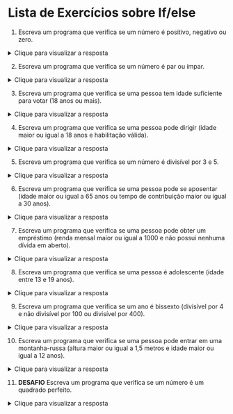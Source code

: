 # Lista de Exercícios sobre  If/else


1. Escreva um programa que verifica se um número é positivo, negativo ou zero.

<details> 
  <summary>Clique para visualizar a resposta</summary>

````js
var num = 5;

if (num > 0) {
  console.log("O número é positivo");
} else if (num < 0) {
  console.log("O número é negativo");
} else {
  console.log("O número é zero");
}

````
</details>


2. Escreva um programa que verifica se um número é par ou ímpar.

<details> 
  <summary>Clique para visualizar a resposta</summary>

````js
var num = 4;

if (num % 2 === 0) {
  console.log("O número é par");
} else {
  console.log("O número é ímpar");
}

````
</details>

3. Escreva um programa que verifica se uma pessoa tem idade suficiente para votar (18 anos ou mais).

<details> 
  <summary>Clique para visualizar a resposta</summary>

````js
let idade = 20;

if (idade >= 18) {
  console.log("Você tem idade suficiente para votar");
} else {
  console.log("Você ainda não tem idade suficiente para votar");
}
````
</details>

4. Escreva um programa que verifica se uma pessoa pode dirigir (idade maior ou igual a 18 anos e habilitação válida).

<details> 
  <summary>Clique para visualizar a resposta</summary>

````js
let idade = 20;
let cnh = true;

if (idade >= 18 && cnh) {
  console.log("Você pode dirigir");
} else {
  console.log("Você não pode dirigir");
}
````
</details>

5. Escreva um programa que verifica se um número é divisível por 3 e 5.

<details> 
  <summary>Clique para visualizar a resposta</summary>

````js
let num = 15;

if (num % 3 === 0 && num % 5 === 0) {
  console.log("O número é divisível por 3 e 5");
} else {
  console.log("O número não é divisível por 3 e 5");
}
````
</details>

6. Escreva um programa que verifica se uma pessoa pode se aposentar (idade maior ou igual a 65 anos ou tempo de contribuição maior ou igual a 30 anos).

<details> 
  <summary>Clique para visualizar a resposta</summary>

````js
let idade = 70;
let contricuicao = 35;

if (idade >= 65 || contribuicao >= 30) {
  console.log("Você pode se aposentar");
} else {
  console.log("Você ainda não pode se aposentar");
}
````
</details>

7. Escreva um programa que verifica se uma pessoa pode obter um empréstimo (renda mensal maior ou igual a 1000 e não possui nenhuma dívida em aberto).

<details> 
  <summary>Clique para visualizar a resposta</summary>

````js
let renda = 1200;
let debito = false;

if (renda >= 1000 && !debito) {
  console.log("Você pode obter um empréstimo");
} else {
  console.log("Você não pode obter um empréstimo");
}
````
</details>

8. Escreva um programa que verifica se uma pessoa é adolescente (idade entre 13 e 19 anos).

<details> 
  <summary>Clique para visualizar a resposta</summary>

````js
let idade = 15;

if (idade >= 13 && idade <= 19) {
  console.log("Você é um adolescente");
} else {
  console.log("Você não é um adolescente");
}
````
</details>


9. Escreva um programa que verifica se um ano é bissexto (divisível por 4 e não divisível por 100 ou divisível por 400).

<details> 
  <summary>Clique para visualizar a resposta</summary>

````js

````
</details>


10. Escreva um programa que verifica se uma pessoa pode entrar em uma montanha-russa (altura maior ou igual a 1,5 metros e idade maior ou igual a 12 anos).

<details> 
  <summary>Clique para visualizar a resposta</summary>

````js
let altura = 1.6;
let idade = 15;

if (altura >= 1.5 && idade >= 12) {
  console.log("Você pode entrar na montanha-russa");
} else {
  console.log("Você não pode entrar na montanha-russa");
}
````
</details>

11. **DESAFIO** Escreva um programa que verifica se um número é um quadrado perfeito.


<details> 
  <summary>Clique para visualizar a resposta</summary>

````js
let num = 25;
let sqrt = Math.sqrt(num);

if (sqrt % 1 === 0) {
  console.log("O número é um quadrado perfeito");
} else {
  console.log("O número não é um quadrado perfeito");
}
````
</details>




















